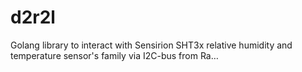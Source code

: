 # d2r2l
Golang library to interact with Sensirion SHT3x relative humidity and temperature sensor's family via I2C-bus from Ra…
